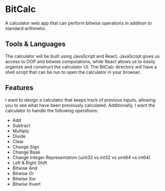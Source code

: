 # BitCalc
A calculator web app that can perform bitwise operations in addition to standard arithmetic.

## Tools & Languages
The calculator will be built using JavaScript and React. JavaScript gives us access to OOP and bitwise computations, while React allows us to easily organize and construct the calculator UI. The BitCalc directory will have a shell script that can be run to open the calculator in your browser.

## Features
I want to design a calculator that keeps track of previous inputs, allowing you to see what have been previously calculated. Additionally, I want the calculator to handle the following operations:
- Add
- Subtract
- Multiply
- Divide
- Clear
- Change Sign
- Change Base
- Change Integer Representation (uint32 vs int32 vs uint64 vs int64)
- Left & Right Shift
- Bitwise And
- Bitwise Or
- Bitwise Xor
- Bitwise Invert
